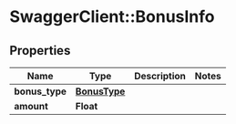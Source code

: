 # SwaggerClient::BonusInfo

## Properties
Name | Type | Description | Notes
------------ | ------------- | ------------- | -------------
**bonus_type** | [**BonusType**](BonusType.md) |  | 
**amount** | **Float** |  | 


